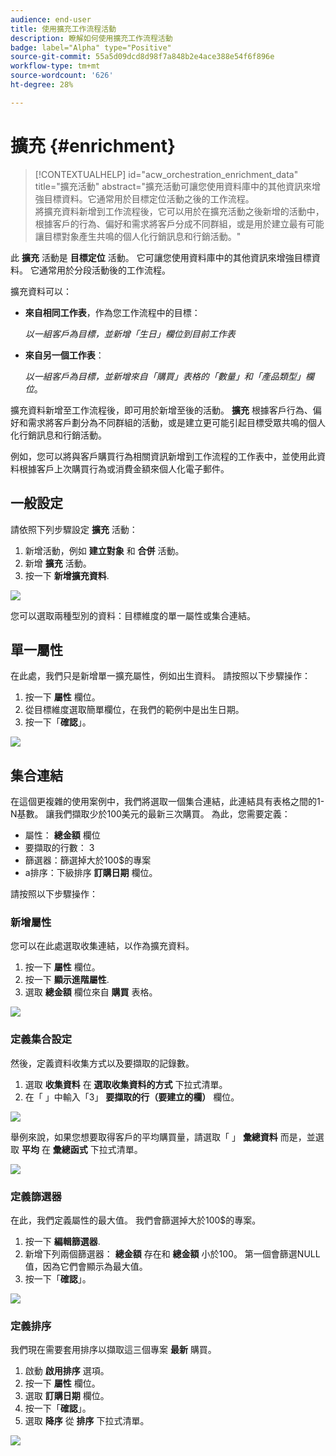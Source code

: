 ```yaml
---
audience: end-user
title: 使用擴充工作流程活動
description: 瞭解如何使用擴充工作流程活動
badge: label="Alpha" type="Positive"
source-git-commit: 55a5d09dcd8d98f7a848b2e4ace388e54f6f896e
workflow-type: tm+mt
source-wordcount: '626'
ht-degree: 28%

---
```



# 擴充 {#enrichment}

>[!CONTEXTUALHELP]
>id="acw_orchestration_enrichment_data"
>title="擴充活動"
>abstract="擴充活動可讓您使用資料庫中的其他資訊來增強目標資料。它通常用於目標定位活動之後的工作流程。<br/>將擴充資料新增到工作流程後，它可以用於在擴充活動之後新增的活動中，根據客戶的行為、偏好和需求將客戶分成不同群組，或是用於建立最有可能讓目標對象產生共鳴的個人化行銷訊息和行銷活動。"

此 **擴充** 活動是 **目標定位** 活動。 它可讓您使用資料庫中的其他資訊來增強目標資料。 它通常用於分段活動後的工作流程。

擴充資料可以：

* **來自相同工作表**，作為您工作流程中的目標：

   *以一組客戶為目標，並新增「生日」欄位到目前工作表*

* **來自另一個工作表**：

   *以一組客戶為目標，並新增來自「購買」表格的「數量」和「產品類型」欄位*。

擴充資料新增至工作流程後，即可用於新增至後的活動。 **擴充** 根據客戶行為、偏好和需求將客戶劃分為不同群組的活動，或是建立更可能引起目標受眾共鳴的個人化行銷訊息和行銷活動。

例如，您可以將與客戶購買行為相關資訊新增到工作流程的工作表中，並使用此資料根據客戶上次購買行為或消費金額來個人化電子郵件。

## 一般設定

請依照下列步驟設定 **擴充** 活動：

1. 新增活動，例如 **建立對象** 和 **合併** 活動。
1. 新增 **擴充** 活動。
1. 按一下 **新增擴充資料**.

![](../assets/workflow-enrichment1.png)

您可以選取兩種型別的資料：目標維度的單一屬性或集合連結。

## 單一屬性

在此處，我們只是新增單一擴充屬性，例如出生資料。 請按照以下步驟操作：

1. 按一下 **屬性** 欄位。
1. 從目標維度選取簡單欄位，在我們的範例中是出生日期。
1. 按一下「**確認**」。

![](../assets/workflow-enrichment2.png)

## 集合連結

在這個更複雜的使用案例中，我們將選取一個集合連結，此連結具有表格之間的1-N基數。 讓我們擷取少於100美元的最新三次購買。 為此，您需要定義：

* 屬性： **總金額** 欄位
* 要擷取的行數： 3
* 篩選器：篩選掉大於100$的專案
* a排序：下級排序 **訂購日期** 欄位。

請按照以下步驟操作：

### 新增屬性

您可以在此處選取收集連結，以作為擴充資料。

1. 按一下 **屬性** 欄位。
1. 按一下 **顯示進階屬性**.
1. 選取 **總金額** 欄位來自 **購買** 表格。

![](../assets/workflow-enrichment3.png)

### 定義集合設定

然後，定義資料收集方式以及要擷取的記錄數。

1. 選取 **收集資料** 在 **選取收集資料的方式** 下拉式清單。
1. 在「 」中輸入「3」 **要擷取的行（要建立的欄）** 欄位。

![](../assets/workflow-enrichment4.png)

舉例來說，如果您想要取得客戶的平均購買量，請選取「 」 **彙總資料** 而是，並選取 **平均** 在 **彙總函式** 下拉式清單。

![](../assets/workflow-enrichment5.png)

### 定義篩選器

在此，我們定義屬性的最大值。 我們會篩選掉大於100$的專案。

1. 按一下 **編輯篩選器**.
1. 新增下列兩個篩選器： **總金額** 存在和 **總金額** 小於100。 第一個會篩選NULL值，因為它們會顯示為最大值。
1. 按一下「**確認**」。

![](../assets/workflow-enrichment6.png)

### 定義排序

我們現在需要套用排序以擷取這三個專案 **最新** 購買。

1. 啟動 **啟用排序** 選項。
1. 按一下 **屬性** 欄位。
1. 選取 **訂購日期** 欄位。
1. 按一下「**確認**」。
1. 選取 **降序** 從 **排序** 下拉式清單。

![](../assets/workflow-enrichment7.png)

<!--
cardinality between the tables (1-N)
1. select attribute to use as enrichment data

    display advanced fields option
    i button

    note: attributes from the target dimension

1. Select how the data is collected
1. number of records to retrieve if want to retrieve a collection of multiple records
1. Apply filters and build rule

    select an existing filter
    save the filter for reuse
    view results of the filter visually or in code view

1. sort records using an attribute

leverage enrichment data in campaign

where we can use the enrichment data: personalize email, other use cases?

## Example

-->